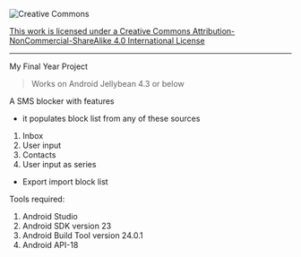 ![Creative Commons](https://licensebuttons.net/l/by-nc-sa/4.0/88x31.png)

[This work is licensed under a Creative Commons Attribution-NonCommercial-ShareAlike 4.0 International License](https://creativecommons.org/licenses/by-nc-sa/4.0/)

***


My Final Year Project

> Works on Android Jellybean 4.3 or below

A SMS blocker with features

- it populates block list from any of these sources
 1. Inbox
 2. User input
 3. Contacts
 4. User input as series

- Export import block list


Tools required: 
 1. Android Studio
 2. Android SDK version 23
 3. Android Build Tool version 24.0.1
 4. Android API-18
